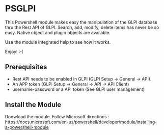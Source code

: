 # PSGLPI

This Powershell module makes easy the manipulation of the GLPI database thru the Rest API of GLPI.
Search, add, modify, delete items has never be so easy.
Native object and plugin objects are available.

Use the module integrated help to see how it works.

Enjoy! :-)

## Prerequisites
- Rest API needs to be enabled in GLPI (GLPI Setup -> General -> API).
- An APP token (GLPI Setup -> General -> API -> API Client)
- username-password or a API token (See GLPI user management)

## Install the Module
Donwload the module.
Follow Microsoft directions : https://docs.microsoft.com/en-us/powershell/developer/module/installing-a-powershell-module
